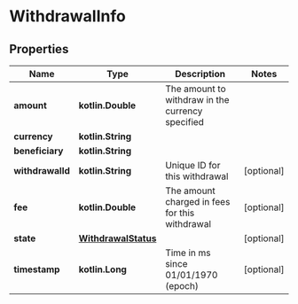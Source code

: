 
# WithdrawalInfo

## Properties
Name | Type | Description | Notes
------------ | ------------- | ------------- | -------------
**amount** | **kotlin.Double** | The amount to withdraw in the currency specified | 
**currency** | **kotlin.String** |  | 
**beneficiary** | **kotlin.String** |  | 
**withdrawalId** | **kotlin.String** | Unique ID for this withdrawal |  [optional]
**fee** | **kotlin.Double** | The amount charged in fees for this withdrawal |  [optional]
**state** | [**WithdrawalStatus**](WithdrawalStatus.md) |  |  [optional]
**timestamp** | **kotlin.Long** | Time in ms since 01/01/1970 (epoch) |  [optional]



